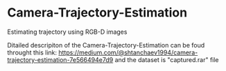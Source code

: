 # Camera-Trajectory-Estimation
Estimating trajectory using RGB-D images

Ditailed descripiton of the Camera-Trajectory-Estimation can be foud throught this link: https://medium.com/@shtanchaev1994/camera-trajectory-estimation-7e566494e7d9 and the dataset is "captured.rar" file




